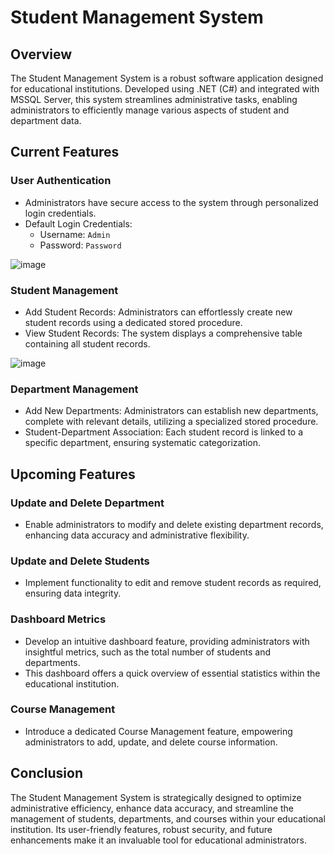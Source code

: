 # Student Management System

## Overview

The Student Management System is a robust software application designed for educational institutions. Developed using .NET (C#) and integrated with MSSQL Server, this system streamlines administrative tasks, enabling administrators to efficiently manage various aspects of student and department data.

## Current Features

### User Authentication
- Administrators have secure access to the system through personalized login credentials.
- Default Login Credentials:
  - Username: `Admin`
  - Password: `Password`
 
    
![image](https://github.com/echefulouis/Student-Management-System/assets/55154145/0e0becf2-8d28-42bf-8f1b-0a9919010649)

### Student Management
- Add Student Records: Administrators can effortlessly create new student records using a dedicated stored procedure.
- View Student Records: The system displays a comprehensive table containing all student records.

![image](https://github.com/echefulouis/Student-Management-System/assets/55154145/003a7535-5fe7-41a0-9d80-4c736b7e0023)

### Department Management
- Add New Departments: Administrators can establish new departments, complete with relevant details, utilizing a specialized stored procedure.
- Student-Department Association: Each student record is linked to a specific department, ensuring systematic categorization.

## Upcoming Features

### Update and Delete Department
- Enable administrators to modify and delete existing department records, enhancing data accuracy and administrative flexibility.

### Update and Delete Students
- Implement functionality to edit and remove student records as required, ensuring data integrity.

### Dashboard Metrics
- Develop an intuitive dashboard feature, providing administrators with insightful metrics, such as the total number of students and departments.
- This dashboard offers a quick overview of essential statistics within the educational institution.

### Course Management
- Introduce a dedicated Course Management feature, empowering administrators to add, update, and delete course information.

## Conclusion

The Student Management System is strategically designed to optimize administrative efficiency, enhance data accuracy, and streamline the management of students, departments, and courses within your educational institution. Its user-friendly features, robust security, and future enhancements make it an invaluable tool for educational administrators.
